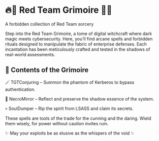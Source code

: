 # 🔥📜 Red Team Grimoire 📜🔥
A forbidden collection of Red Team sorcery

Step into the Red Team Grimoire, a tome of digital witchcraft where dark magic meets cybersecurity. Here, you’ll find arcane spells and forbidden rituals designed to manipulate the fabric of enterprise defenses. Each incantation has been meticulously crafted and tested in the shadows of real-world assessments.

## 🔮 Contents of the Grimoire
🪄 TGTConjuring – Summon the phantom of Kerberos to bypass authentication.

🔮 NecroMirror – Reflect and preserve the shadow essence of the system.

💀 SoulDumper – Rip the spirit from LSASS and claim its secrets.




These spells are tools of the trade for the cunning and the daring. Wield them wisely, for power without caution invites ruin.

✨ May your exploits be as elusive as the whispers of the void ✨
